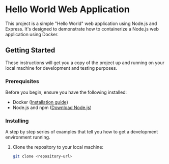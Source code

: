 # Hello World Web Application

This project is a simple "Hello World" web application using Node.js and Express. It's designed to demonstrate how to containerize a Node.js web application using Docker.

## Getting Started

These instructions will get you a copy of the project up and running on your local machine for development and testing purposes.

### Prerequisites

Before you begin, ensure you have the following installed:
- Docker ([Installation guide](https://docs.docker.com/get-docker/))
- Node.js and npm ([Download Node.js](https://nodejs.org/en/download/))

### Installing

A step by step series of examples that tell you how to get a development environment running.

1. Clone the repository to your local machine:
   ```bash
   git clone <repository-url>
